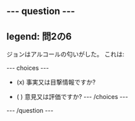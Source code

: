 --- question ---
---
legend: 問2の6
---

ジョンはアルコールの匂いがした。 これは:

--- choices ---
- (x) 事実又は目撃情報ですか?

- ( ) 意見又は評価ですか? --- /choices ---

--- /question ---
